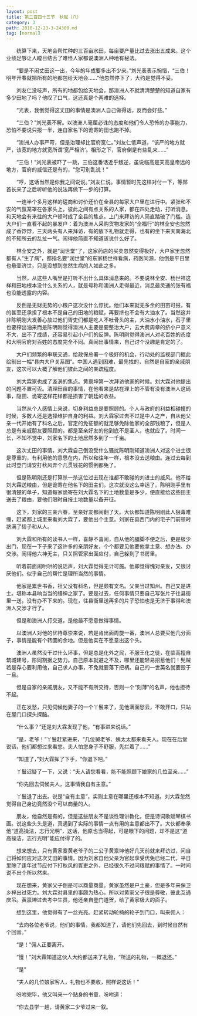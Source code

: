 ```yaml
---
layout: post
title: 第二百四十三节　秋赋（八）
category: 3
path: 2010-12-23-3-24300.md
tag: [normal]
---
```


　　统算下来，天地会帮忙种的三百亩水田，每亩要产量比过去涨出五成来。这个业绩足够让人瞠目结舌了难怪人家都说澳洲人种地有秘法。

　　“要是不闹丈田这一出，今年的年成要多出不少来。”刘光表表示惋惜，“三伯！明年开春就把所有的地都包给天地会……”他忽然停下了，大约是觉得不妥。

　　刘友仁没吱声，所有的地都包给天地会，那澳洲人不就清清楚楚的知道自家有多少田地了吗？他叹了口气，这还真是个两难的选择。

　　“光表，我倒觉得这丈田的事情是澳洲人自己做得话，反而会好些。”

　　“三伯？”刘光表不解。以澳洲人毫厘必诛的态度和他们令人恐怖的办事能力，恐怕不要说只报一半，连自家名下的诡寄的田也跑不掉。

　　“澳洲人办事严苛，但是治理却比官府宽仁。”刘友仁低声道，“该严的地方就严，该宽的地方就宽所谓‘宽严相济’。相形之下，官府倒是有些乱来……”

　　“三伯！”刘光表被吓了一跳，三伯这番话近乎叛逆，虽说临高是天高皇帝远的地方，官府的威信还是有的，“您可别乱说！”

　　“哼，这话当然是你我之间说说。”刘友仁说。事情暂时先这样对付一下，等郧首长来了之后听听他的说法再做下一步的打算。

　　一连半个多月这样的磋商和讨价还价在全县的每家大户里在进行中。紧张和不安的气氛笼罩在各家头上，彼此之间有点关系的人家，都在四处走动，打听消息。和天地会有来往的大户顿时成了全县的焦点，上门来拜访的人简直踏破了门槛。连大户们一直看不起的暴发户：着为澳洲人采购货物发家的“全福行”的林全安也忽然成了香饽饽，三天两头有人来拜访，有的放下礼物就走得，也有的坐下来天南海北的不知所云的乱扯一气。闹得他简直不知道该说什么好了。

　　林全安之外，就是“润世堂”了，这家药店的买卖忽然变得极好，大户家里忽然都有人“生了病”，都指名要“润世堂”的东家杨世祥看病，药医同源，他倒是平日里也悬壶济世，只是没想到忽然生病的人如此之多。

　　当然，从这些人嘴里是打听不出什么具体消息来的。不要说林全安、杨世祥这样和田地根本没什么关系的人，就是号称和澳洲人走得最近，消息最灵通的张有福也没能透露的内容。

　　反倒是无财无势的小粮户这次没什么惊扰。他们本来就无多余的田亩可报，有的甚至还承担了根本不是自己的田地的粮赋，再要挤也不会有大油水了。当然这并非陈明刚大发善心放过他们胥吏们都是吃人不吐骨头的主，大油水小油水，石子里也要榨出油来而是陈明刚觉得澳洲人主要是要整治大户，去大费周章的挤小户意义不大，出不了成绩，还容易引起小户们的反弹。陈明刚觉得澳洲人对老百姓的态度和大明官府对百姓的态度完全不同。真闹出事情来，自己讨个没趣是肯定的了。

　　大户们频繁的串联交通，给政保总署一个极好的机会，行动处的监视部门据此绘制出一幅“县内大户关系图”。中国人遇到困难，最先找的，自然是自家的亲戚朋友，这次可以大概了解他们彼此之间的亲疏程度。

　　刘大霖家也成了漩涡的焦点。黄禀坤第一次拜访他家的时候。刘大霖对他提出的问题不置可否。清理田亩的事情，在他看来是站在理上的不管有没有澳洲人这码事，隐田、诡寄这样花样都是损害了朝廷的收益。

　　当然从个人感情上来说，切身利益总是要照顾的。个人与政府的利益相碰撞的时候，多数人还是选择维护自身的利益。刘大霖家过去不过是中人之产，自从他父亲一代开始有了科名之后，官定的免征额的就足够免除他家的全部钱粮了，但是人总是有亲戚朋友要照顾的。都是至亲好友的他到底不是圣人，也就应了。时间一长，不知不觉中，刘家名下的土地居然多到了一千亩。

　　这次丈田的事情，刘大霖自己倒没受什么骚扰陈明刚知道澳洲人对这个进士很是尊重的，有利用他的意思在内，所以和往年一样，根本没去送粮由。连过去每到此时登门请安打秋风弄个几贯钱花的惯例都免了。

　　但是陈明刚还是打算杀一杀这位过去现在谁都不敢碰的刘进士的威风。他不给刘大霖送粮由，但是诡寄在他名下的田主们，这次就没这么幸运了。陈明刚手里有很清楚的单子，知道每家诡寄在刘大霖名下的土地数量是多少，便直接给这些田主送去了粮由，要他们限时自报土地数量以备开征。

　　这下，刘家的三亲六眷，至亲好友都闹翻了天。大伙都知道陈明刚此人狠毒难缠，赶紧都上城里来看刘大霖了，要他出个主意。刘家在县西门内的宅子门前顿时挤满了轿子和从人。

　　刘大霖和所有的读书人一样，喜静不喜闹，自从他的腿脚不便之后，更是极少出门，现在一下子来了这许多的亲朋好友，个个都要见他要他拿主意、想办法、办交涉。闹得他六神无主，只关照管家出面应付，自己躲到了书房里。

　　听着前面闹哄哄的说话声，刘大霖觉得无计可施。他即觉得愧对亲友，又很讨厌他们。似乎自己的帮忙是理所当然的事情。

　　他家是累世书香，祖父没有科名，但是颇有文名。父亲当过知州。自己又是进士。堪称本县响当当的缙绅之家了。要是过去，任何事情只要自己写张片子往县衙里一送，没有办不下来的。现在，往县衙里送再多的片子恐怕也是无济于事得和澳洲人交涉才行了。

　　但是和澳洲人打交道，是他最不愿意做得事情。

　　以澳洲人对他的优待尊崇来说，若是肯出面周旋一番，澳洲人总要买他几分面子，事情是能有个转圜的余地。但是他实在不愿意出这个头。

　　澳洲人虽然没干过什么坏事，但是总是化外之民，不服王化之徒，在临高擅自筑城建号，形同割据之势力。自己原本就避之不及，哪里还能轻易招惹他们！髡贼若是存心要利用他，自己求人办事，不免就要落下把柄。自己的一世英名就要毁于一旦。

　　但是自家的亲戚朋友，又不能不有所交待，否则一个“刻薄”的名声，他也担待不起。

　　正在发愁，只见伺候他妻子的一个丫鬟来了，见他满面愁云，不敢开口，只站在屋门口探头探脑。

　　“什么事？”还是刘大霖发现了他，“有事进来说话。”

　　“是，老爷！”丫鬟赶紧进来，“几位舅老爷、姨太太都来看夫人。现在在后堂说话，他们都想过来看您。夫人怕您身子不舒服，先拦着了……”

　　“知道了，”刘大霖挥了下手，“你退下吧。”

　　丫鬟迟疑了一下，又说：“夫人请您看看，能不能照顾下娘家的几位至亲……”

　　“你先回去伺候夫人，这事情我自有主意。”

　　丫鬟退了出去。说是“自有主意”，实则主意在哪里还根本不知道。刘大霖忽然觉得自己身边竟然没个可以商量的人。

　　朋友，他自然是有的，但是这些朋友不是谈性理讲教化，便是诗词歌赋琴棋书画。说这些头头是道，真遇到了实际的事情一点有用的主意都出不了。大伙都奉承他“道高操洁，志行光明”，这话，他原也当得起，可是眼下的问题，却不是这“道高操洁，志行光明”能应付得了的。

　　想来想去，只有黄家寨黄老爷子的二公子黄禀坤他好几天前就来拜访过，问自己将如何应对这次丈田的事情。因为刘家自他父亲为官起享受优免已经二代，平日里除了逢年过节应付下打秋风的胥吏之外，已经很久不过问粮赋的事情了。一时间说不出个所以然来。

　　现在想来，黄家父子倒是可以商量商量。黄家虽然是户土豪，但是多年来保卫乡梓出过死力。刘大霖对县里的事颇为热心，所以对黄家父子很是尊敬，彼此互通庆吊。黄禀坤过去考中生员，他还亲自登门道贺，给了黄家极大的面子。

　　想到这里，他觉得有了一丝光亮。赶紧转动轮椅的轮子到门口，叫来佣人：

　　“去向各位老爷说，他们的事情，我都知道了，请他们先回去，到时候自然有个回音。”

　　“是！”佣人正要离开。

　　“慢！”刘大霖知道这伙人大约都送来了礼物，“所送的礼物，一概退还。”

　　“是”

　　“夫人的几位娘家客人，礼物也不要收，照样说这话！”

　　吩咐完毕，他又叫来一个贴身的书童，吩咐道：

　　“你去县学一趟，请黄家二少爷过来一叙。